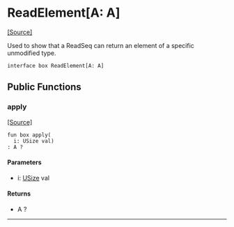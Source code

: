 # ReadElement\[A: A\]
<span class="source-link">[[Source]](src/builtin/read_seq.md#L-0-22)</span>

Used to show that a ReadSeq can return an element of a specific unmodified
type.


```pony
interface box ReadElement[A: A]
```

## Public Functions

### apply
<span class="source-link">[[Source]](src/builtin/read_seq.md#L-0-27)</span>


```pony
fun box apply(
  i: USize val)
: A ?
```
#### Parameters

*   i: [USize](builtin-USize.md) val

#### Returns

* A ?

---

